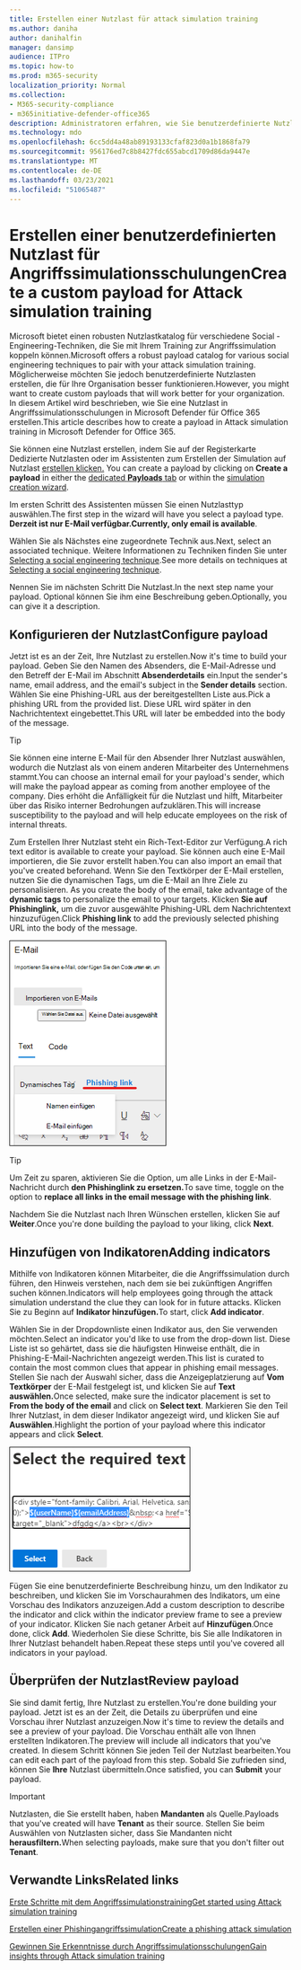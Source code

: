 ```yaml
---
title: Erstellen einer Nutzlast für attack simulation training
ms.author: daniha
author: danihalfin
manager: dansimp
audience: ITPro
ms.topic: how-to
ms.prod: m365-security
localization_priority: Normal
ms.collection:
- M365-security-compliance
- m365initiative-defender-office365
description: Administratoren erfahren, wie Sie benutzerdefinierte Nutzlasten für attack simulation training in Microsoft Defender for Office 365 erstellen.
ms.technology: mdo
ms.openlocfilehash: 6cc5dd4a48ab89193133cfaf823d0a1b1868fa79
ms.sourcegitcommit: 956176ed7c8b8427fdc655abcd1709d86da9447e
ms.translationtype: MT
ms.contentlocale: de-DE
ms.lasthandoff: 03/23/2021
ms.locfileid: "51065487"
---
```

# <a name="create-a-custom-payload-for-attack-simulation-training"></a><span data-ttu-id="dc5d2-103">Erstellen einer benutzerdefinierten Nutzlast für Angriffssimulationsschulungen</span><span class="sxs-lookup"><span data-stu-id="dc5d2-103">Create a custom payload for Attack simulation training</span></span>

<span data-ttu-id="dc5d2-104">Microsoft bietet einen robusten Nutzlastkatalog für verschiedene Social -Engineering-Techniken, die Sie mit Ihrem Training zur Angriffssimulation koppeln können.</span><span class="sxs-lookup"><span data-stu-id="dc5d2-104">Microsoft offers a robust payload catalog for various social engineering techniques to pair with your attack simulation training.</span></span> <span data-ttu-id="dc5d2-105">Möglicherweise möchten Sie jedoch benutzerdefinierte Nutzlasten erstellen, die für Ihre Organisation besser funktionieren.</span><span class="sxs-lookup"><span data-stu-id="dc5d2-105">However, you might want to create custom payloads that will work better for your organization.</span></span> <span data-ttu-id="dc5d2-106">In diesem Artikel wird beschrieben, wie Sie eine Nutzlast in Angriffssimulationsschulungen in Microsoft Defender für Office 365 erstellen.</span><span class="sxs-lookup"><span data-stu-id="dc5d2-106">This article describes how to create a payload in Attack simulation training in Microsoft Defender for Office 365.</span></span>

<span data-ttu-id="dc5d2-107">Sie können eine Nutzlast erstellen, indem Sie auf der Registerkarte Dedizierte Nutzlasten oder im Assistenten zum Erstellen der Simulation auf Nutzlast [erstellen klicken.](attack-simulation-training.md#selecting-a-payload) [  ](https://security.microsoft.com/attacksimulator?viewid=payload) </span><span class="sxs-lookup"><span data-stu-id="dc5d2-107">You can create a payload by clicking on **Create a payload** in either the [dedicated **Payloads** tab](https://security.microsoft.com/attacksimulator?viewid=payload) or within the [simulation creation wizard](attack-simulation-training.md#selecting-a-payload).</span></span>

<span data-ttu-id="dc5d2-108">Im ersten Schritt des Assistenten müssen Sie einen Nutzlasttyp auswählen.</span><span class="sxs-lookup"><span data-stu-id="dc5d2-108">The first step in the wizard will have you select a payload type.</span></span> <span data-ttu-id="dc5d2-109">**Derzeit ist nur E-Mail verfügbar.**</span><span class="sxs-lookup"><span data-stu-id="dc5d2-109">**Currently, only email is available**.</span></span>

<span data-ttu-id="dc5d2-110">Wählen Sie als Nächstes eine zugeordnete Technik aus.</span><span class="sxs-lookup"><span data-stu-id="dc5d2-110">Next, select an associated technique.</span></span> <span data-ttu-id="dc5d2-111">Weitere Informationen zu Techniken finden Sie unter [Selecting a social engineering technique](attack-simulation-training.md#selecting-a-social-engineering-technique).</span><span class="sxs-lookup"><span data-stu-id="dc5d2-111">See more details on techniques at [Selecting a social engineering technique](attack-simulation-training.md#selecting-a-social-engineering-technique).</span></span>

<span data-ttu-id="dc5d2-112">Nennen Sie im nächsten Schritt Die Nutzlast.</span><span class="sxs-lookup"><span data-stu-id="dc5d2-112">In the next step name your payload.</span></span> <span data-ttu-id="dc5d2-113">Optional können Sie ihm eine Beschreibung geben.</span><span class="sxs-lookup"><span data-stu-id="dc5d2-113">Optionally, you can give it a description.</span></span>

## <a name="configure-payload"></a><span data-ttu-id="dc5d2-114">Konfigurieren der Nutzlast</span><span class="sxs-lookup"><span data-stu-id="dc5d2-114">Configure payload</span></span>

<span data-ttu-id="dc5d2-115">Jetzt ist es an der Zeit, Ihre Nutzlast zu erstellen.</span><span class="sxs-lookup"><span data-stu-id="dc5d2-115">Now it's time to build your payload.</span></span> <span data-ttu-id="dc5d2-116">Geben Sie den Namen des Absenders, die E-Mail-Adresse und den Betreff der E-Mail im Abschnitt **Absenderdetails** ein.</span><span class="sxs-lookup"><span data-stu-id="dc5d2-116">Input the sender's name, email address, and the email's subject in the **Sender details** section.</span></span> <span data-ttu-id="dc5d2-117">Wählen Sie eine Phishing-URL aus der bereitgestellten Liste aus.</span><span class="sxs-lookup"><span data-stu-id="dc5d2-117">Pick a phishing URL from the provided list.</span></span> <span data-ttu-id="dc5d2-118">Diese URL wird später in den Nachrichtentext eingebettet.</span><span class="sxs-lookup"><span data-stu-id="dc5d2-118">This URL will later be embedded into the body of the message.</span></span>

> [!TIP]
> <span data-ttu-id="dc5d2-119">Sie können eine interne E-Mail für den Absender Ihrer Nutzlast auswählen, wodurch die Nutzlast als von einem anderen Mitarbeiter des Unternehmens stammt.</span><span class="sxs-lookup"><span data-stu-id="dc5d2-119">You can choose an internal email for your payload's sender, which will make the payload appear as coming from another employee of the company.</span></span> <span data-ttu-id="dc5d2-120">Dies erhöht die Anfälligkeit für die Nutzlast und hilft, Mitarbeiter über das Risiko interner Bedrohungen aufzuklären.</span><span class="sxs-lookup"><span data-stu-id="dc5d2-120">This will increase susceptibility to the payload and will help educate employees on the risk of internal threats.</span></span>

<span data-ttu-id="dc5d2-121">Zum Erstellen Ihrer Nutzlast steht ein Rich-Text-Editor zur Verfügung.</span><span class="sxs-lookup"><span data-stu-id="dc5d2-121">A rich text editor is available to create your payload.</span></span> <span data-ttu-id="dc5d2-122">Sie können auch eine E-Mail importieren, die Sie zuvor erstellt haben.</span><span class="sxs-lookup"><span data-stu-id="dc5d2-122">You can also import an email that you've created beforehand.</span></span> <span data-ttu-id="dc5d2-123">Wenn Sie den Textkörper der E-Mail erstellen, nutzen Sie die dynamischen Tags, um die E-Mail an Ihre Ziele zu personalisieren. </span><span class="sxs-lookup"><span data-stu-id="dc5d2-123">As you create the body of the email, take advantage of the **dynamic tags** to personalize the email to your targets.</span></span> <span data-ttu-id="dc5d2-124">Klicken **Sie auf Phishinglink,** um die zuvor ausgewählte Phishing-URL dem Nachrichtentext hinzuzufügen.</span><span class="sxs-lookup"><span data-stu-id="dc5d2-124">Click **Phishing link** to add the previously selected phishing URL into the body of the message.</span></span>

![Phishinglinks und dynamische Tags, die in der Nutzlasterstellung für Microsoft Defender für Office 365 hervorgehoben werden](../../media/attack-sim-preview-payload-email-body.png)

> [!TIP]
> <span data-ttu-id="dc5d2-126">Um Zeit zu sparen, aktivieren Sie die Option, um alle Links in der E-Mail-Nachricht durch **den Phishinglink zu ersetzen.**</span><span class="sxs-lookup"><span data-stu-id="dc5d2-126">To save time, toggle on the option to **replace all links in the email message with the phishing link**.</span></span>

<span data-ttu-id="dc5d2-127">Nachdem Sie die Nutzlast nach Ihren Wünschen erstellen, klicken Sie auf **Weiter**.</span><span class="sxs-lookup"><span data-stu-id="dc5d2-127">Once you're done building the payload to your liking, click **Next**.</span></span>

## <a name="adding-indicators"></a><span data-ttu-id="dc5d2-128">Hinzufügen von Indikatoren</span><span class="sxs-lookup"><span data-stu-id="dc5d2-128">Adding indicators</span></span>

<span data-ttu-id="dc5d2-129">Mithilfe von Indikatoren können Mitarbeiter, die die Angriffssimulation durch führen, den Hinweis verstehen, nach dem sie bei zukünftigen Angriffen suchen können.</span><span class="sxs-lookup"><span data-stu-id="dc5d2-129">Indicators will help employees going through the attack simulation understand the clue they can look for in future attacks.</span></span> <span data-ttu-id="dc5d2-130">Klicken Sie zu Beginn auf **Indikator hinzufügen.**</span><span class="sxs-lookup"><span data-stu-id="dc5d2-130">To start, click **Add indicator**.</span></span>

<span data-ttu-id="dc5d2-131">Wählen Sie in der Dropdownliste einen Indikator aus, den Sie verwenden möchten.</span><span class="sxs-lookup"><span data-stu-id="dc5d2-131">Select an indicator you'd like to use from the drop-down list.</span></span> <span data-ttu-id="dc5d2-132">Diese Liste ist so gehärtet, dass sie die häufigsten Hinweise enthält, die in Phishing-E-Mail-Nachrichten angezeigt werden.</span><span class="sxs-lookup"><span data-stu-id="dc5d2-132">This list is curated to contain the most common clues that appear in phishing email messages.</span></span> <span data-ttu-id="dc5d2-133">Stellen Sie nach der Auswahl sicher, dass die Anzeigeplatzierung auf **Vom Textkörper** der E-Mail festgelegt ist, und klicken Sie auf **Text auswählen.**</span><span class="sxs-lookup"><span data-stu-id="dc5d2-133">Once selected, make sure the indicator placement is set to **From the body of the email** and click on **Select text**.</span></span> <span data-ttu-id="dc5d2-134">Markieren Sie den Teil Ihrer Nutzlast, in dem dieser Indikator angezeigt wird, und klicken Sie auf **Auswählen**.</span><span class="sxs-lookup"><span data-stu-id="dc5d2-134">Highlight the portion of your payload where this indicator appears and click **Select**.</span></span>

![Hervorgehobener Text im Nachrichtentext, der einem Indikator im Training zur Angriffssimulation hinzugefügt werden soll](../../media/attack-sim-preview-select-text.png)

<span data-ttu-id="dc5d2-136">Fügen Sie eine benutzerdefinierte Beschreibung hinzu, um den Indikator zu beschreiben, und klicken Sie im Vorschaurahmen des Indikators, um eine Vorschau des Indikators anzuzeigen.</span><span class="sxs-lookup"><span data-stu-id="dc5d2-136">Add a custom description to describe the indicator and click within the indicator preview frame to see a preview of your indicator.</span></span> <span data-ttu-id="dc5d2-137">Klicken Sie nach getaner Arbeit auf **Hinzufügen**.</span><span class="sxs-lookup"><span data-stu-id="dc5d2-137">Once done, click **Add**.</span></span> <span data-ttu-id="dc5d2-138">Wiederholen Sie diese Schritte, bis Sie alle Indikatoren in Ihrer Nutzlast behandelt haben.</span><span class="sxs-lookup"><span data-stu-id="dc5d2-138">Repeat these steps until you've covered all indicators in your payload.</span></span>

## <a name="review-payload"></a><span data-ttu-id="dc5d2-139">Überprüfen der Nutzlast</span><span class="sxs-lookup"><span data-stu-id="dc5d2-139">Review payload</span></span>

<span data-ttu-id="dc5d2-140">Sie sind damit fertig, Ihre Nutzlast zu erstellen.</span><span class="sxs-lookup"><span data-stu-id="dc5d2-140">You're done building your payload.</span></span> <span data-ttu-id="dc5d2-141">Jetzt ist es an der Zeit, die Details zu überprüfen und eine Vorschau ihrer Nutzlast anzuzeigen.</span><span class="sxs-lookup"><span data-stu-id="dc5d2-141">Now it's time to review the details and see a preview of your payload.</span></span> <span data-ttu-id="dc5d2-142">Die Vorschau enthält alle von Ihnen erstellten Indikatoren.</span><span class="sxs-lookup"><span data-stu-id="dc5d2-142">The preview will include all indicators that you've created.</span></span> <span data-ttu-id="dc5d2-143">In diesem Schritt können Sie jeden Teil der Nutzlast bearbeiten.</span><span class="sxs-lookup"><span data-stu-id="dc5d2-143">You can edit each part of the payload from this step.</span></span> <span data-ttu-id="dc5d2-144">Sobald Sie zufrieden sind, können Sie **Ihre** Nutzlast übermitteln.</span><span class="sxs-lookup"><span data-stu-id="dc5d2-144">Once satisfied, you can **Submit** your payload.</span></span>

> [!IMPORTANT]
> <span data-ttu-id="dc5d2-145">Nutzlasten, die Sie erstellt haben, haben **Mandanten** als Quelle.</span><span class="sxs-lookup"><span data-stu-id="dc5d2-145">Payloads that you've created will have **Tenant** as their source.</span></span> <span data-ttu-id="dc5d2-146">Stellen Sie beim Auswählen von Nutzlasten sicher, dass Sie Mandanten nicht **herausfiltern.**</span><span class="sxs-lookup"><span data-stu-id="dc5d2-146">When selecting payloads, make sure that you don't filter out **Tenant**.</span></span>

## <a name="related-links"></a><span data-ttu-id="dc5d2-147">Verwandte Links</span><span class="sxs-lookup"><span data-stu-id="dc5d2-147">Related links</span></span>

[<span data-ttu-id="dc5d2-148">Erste Schritte mit dem Angriffssimulationstraining</span><span class="sxs-lookup"><span data-stu-id="dc5d2-148">Get started using Attack simulation training</span></span>](attack-simulation-training-get-started.md)

[<span data-ttu-id="dc5d2-149">Erstellen einer Phishingangriffssimulation</span><span class="sxs-lookup"><span data-stu-id="dc5d2-149">Create a phishing attack simulation</span></span>](attack-simulation-training.md)

[<span data-ttu-id="dc5d2-150">Gewinnen Sie Erkenntnisse durch Angriffssimulationsschulungen</span><span class="sxs-lookup"><span data-stu-id="dc5d2-150">Gain insights through Attack simulation training</span></span>](attack-simulation-training-insights.md)
